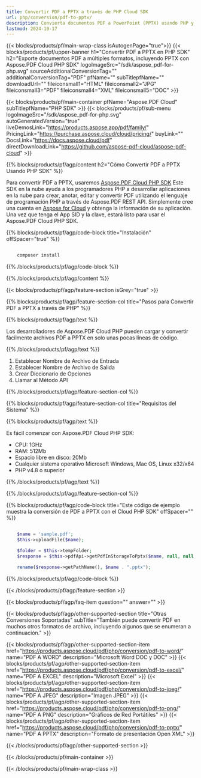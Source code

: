 ```yaml
---
title: Convertir PDF a PPTX a través de PHP Cloud SDK
url: php/conversion/pdf-to-pptx/
description: Convierta documentos PDF a PowerPoint (PPTX) usando PHP y Aspose.PDF Cloud. Cree diapositivas a partir de informes o contenido.
lastmod: 2024-10-17
---
```


{{< blocks/products/pf/main-wrap-class isAutogenPage="true">}}
{{< blocks/products/pf/upper-banner h1="Convertir PDF a PPTX en PHP SDK" h2="Exporte documentos PDF a múltiples formatos, incluyendo PPTX con Aspose.PDF Cloud PHP SDK" logoImageSrc="/sdk/aspose_pdf-for-php.svg" sourceAdditionalConversionTag="" additionalConversionTag="PDF" pfName="" subTitlepfName="" downloadUrl="" fileiconsmall1="HTML" fileiconsmall2="JPG" fileiconsmall3="PDF" fileiconsmall4="XML" fileiconsmall5="DOC" >}}

{{< blocks/products/pf/main-container pfName="Aspose.PDF Cloud" subTitlepfName="PHP SDK" >}}
{{< blocks/products/pf/sub-menu logoImageSrc="/sdk/aspose_pdf-for-php.svg"
autoGeneratedVersion="true"
liveDemosLink="https://products.aspose.app/pdf/family/" PricingLink="https://purchase.aspose.cloud/cloud/pricing/" buyLink="" DocsLink="https://docs.aspose.cloud/pdf"  directDownloadLink="https://github.com/aspose-pdf-cloud/aspose-pdf-cloud" >}}

{{% blocks/products/pf/agp/content h2="Cómo Convertir PDF a PPTX Usando PHP SDK" %}}

Para convertir PDF a PPTX, usaremos
[Aspose.PDF Cloud PHP SDK](https://products.aspose.cloud/pdf/php/)
Este SDK en la nube ayuda a los programadores PHP a desarrollar aplicaciones en la nube para crear, anotar, editar y convertir PDF utilizando el lenguaje de programación PHP a través de Aspose.PDF REST API. Simplemente cree una cuenta en [Aspose for Cloud](https://dashboard.aspose.cloud/#/apps) y obtenga la información de su aplicación. Una vez que tenga el App SID y la clave, estará listo para usar el Aspose.PDF Cloud PHP SDK.

{{% blocks/products/pf/agp/code-block title="Instalación" offSpacer="true" %}}

```bash

    composer install

```

{{% /blocks/products/pf/agp/code-block %}}

{{% /blocks/products/pf/agp/content %}}

{{< blocks/products/pf/agp/feature-section isGrey="true" >}}

{{% blocks/products/pf/agp/feature-section-col title="Pasos para Convertir PDF a PPTX a través de PHP" %}}

{{% blocks/products/pf/agp/text %}}

Los desarrolladores de Aspose.PDF Cloud PHP pueden cargar y convertir fácilmente archivos PDF a PPTX en solo unas pocas líneas de código.

{{% /blocks/products/pf/agp/text %}}

1. Establecer Nombre de Archivo de Entrada
1. Establecer Nombre de Archivo de Salida
1. Crear Diccionario de Opciones
1. Llamar al Método API

{{% /blocks/products/pf/agp/feature-section-col %}}

{{% blocks/products/pf/agp/feature-section-col title="Requisitos del Sistema" %}}

{{% blocks/products/pf/agp/text %}}

Es fácil comenzar con Aspose.PDF Cloud PHP SDK:

* CPU: 1GHz
* RAM: 512Mb
* Espacio libre en disco: 20Mb
* Cualquier sistema operativo Microsoft Windows, Mac OS, Linux x32/x64
* PHP v4.8 o superior

{{% /blocks/products/pf/agp/text %}}

{{% /blocks/products/pf/agp/feature-section-col %}}

{{% blocks/products/pf/agp/code-block title="Este código de ejemplo muestra la conversión de PDF a PPTX con el Cloud PHP SDK" offSpacer="" %}}

```php

    $name = 'sample.pdf';
    $this->uploadFile($name);

    $folder = $this->tempFolder;
    $response = $this->pdfApi->getPdfInStorageToPptx($name, null, null, $folder);

    rename($response->getPathName(), $name . ".pptx");
```

{{% /blocks/products/pf/agp/code-block %}}

{{< /blocks/products/pf/agp/feature-section >}}

{{< blocks/products/pf/agp/faq-item question="" answer="" >}}

{{< blocks/products/pf/agp/other-supported-section title="Otras Conversiones Soportadas" subTitle="También puede convertir PDF en muchos otros formatos de archivo, incluyendo algunos que se enumeran a continuación." >}}

{{< blocks/products/pf/agp/other-supported-section-item href="https://products.aspose.cloud/pdf/php/conversion/pdf-to-word/" name="PDF A WORD" description="Microsoft Word DOC y DOC" >}}
{{< blocks/products/pf/agp/other-supported-section-item href="https://products.aspose.cloud/pdf/php/conversion/pdf-to-excel/" name="PDF A EXCEL" description="Microsoft Excel" >}}
{{< blocks/products/pf/agp/other-supported-section-item href="https://products.aspose.cloud/pdf/php/conversion/pdf-to-jpeg/" name="PDF A JPEG" description="Imagen JPEG" >}}
{{< blocks/products/pf/agp/other-supported-section-item href="https://products.aspose.cloud/pdf/php/conversion/pdf-to-png/" name="PDF A PNG" description="Gráficos de Red Portátiles" >}}
{{< blocks/products/pf/agp/other-supported-section-item href="https://products.aspose.cloud/pdf/php/conversion/pdf-to-pptx/" name="PDF A PPTX" description="Formato de presentación Open XML" >}}

{{< /blocks/products/pf/agp/other-supported-section >}}

{{< /blocks/products/pf/main-container >}}

{{< /blocks/products/pf/main-wrap-class >}}


